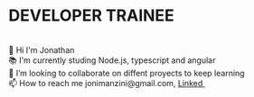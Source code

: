  <h1>DEVELOPER TRAINEE</h1><br> 
👋 Hi I'm Jonathan <br> 
📚 I'm currently studing Node.js, typescript and angular<br>
💞️ I’m looking to collaborate on diffent proyects to keep learning<br>
📫 How to reach me jonimanzini@gmail.com,


<a href="https://www.linkedin.com/in/jonathan-david-manzini-5a167b13a/"> 
Linked 
<img    width="12" height="12" src="https://satchelsmidt.github.io/Satchel_Smidt_Portfolio/assets/images/linkedin.png" />
</a>
